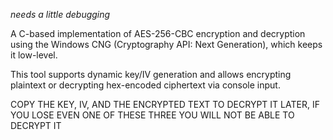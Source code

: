 *needs a little debugging*

A C-based implementation of AES-256-CBC encryption and decryption using the Windows CNG (Cryptography API: Next Generation), which keeps it low-level.

This tool supports dynamic key/IV generation and allows encrypting plaintext or decrypting hex-encoded ciphertext via console input.

COPY THE KEY, IV, AND THE ENCRYPTED TEXT TO DECRYPT IT LATER, IF YOU LOSE EVEN ONE OF THESE THREE YOU WILL NOT BE ABLE TO DECRYPT IT
